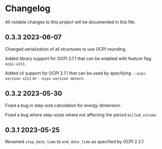 # Changelog

All notable changes to this project will be documented in this file.

## 0.3.3 2023-06-07

Changed serialization of all structures to use OCPI rounding.

Added library support for OCPI 2.1.1 that can be enabled with feature flag `ocpi-v211`.

Added cli support for OCPI 2.1.1 that can be used by specifying `--ocpi-version v211` or `--ocpi-version detect`.

## 0.3.2 2023-05-30

Fixed a bug in step-size calculation for energy dimension.

Fixed a bug where step-sizes where not affecting the period `billed_volume`.

## 0.3.1 2023-05-25

Renamed `stop_date_time` to `end_date_time` as specified by OCPI 2.2.1.
